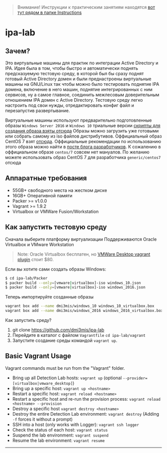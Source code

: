> Внимание! Инструкции к практическим занятиям находятся [вот тут рядом в папке Instructions](https://github.com/dmi3mis/ipa-lab/blob/master/Instructions/Readme.md)

# ipa-lab

## Зачем?
Это виртуальные машины для практик по интеграции Active Directory и IPA.
Идея была в том, чтобы быстро и автоматически поднять предсказуемую тестовую среду, в которой был бы сразу поднят готовый Active Directory домен и были преднастроены виртуальные машины на GNU/Linux так чтобы можно было тестировать поднятие IPA домена, включение в него машин, поднятие интегрированных с ним сервисов, ну а самое главное, соединить межлесовым доверительным отношением IPA домен с Active Directory. Тестовую среду легко настроить под свои нужды, отредактировать конфиг файл и перезапустив развертывание.

Виртуальные машины используют предварительно подготовленные образы `Windows Server 2016` и `Windows 10` триальные версии [скрипты для создания образа взяты отсюда](https://github.com/clong/DetectionLab)
Образы можно загрузить уже готовыми или собрать самому из iso файлов дистрибутивов.
Оффициальный образ CentOS 7 взят [отсюда](https://app.vagrantup.com/centos/boxes/7). Оффициальные рекомендации по использованию этого образа можно найти в [посте блога разработчиков](https://blog.centos.org/2018/05/updated-centos-vagrant-images-available-v1804-02/).
К сожалению в оффициальном образе `centos/7` совсем нет мануалов.
По желанию можете использовать образ CentOS 7 для разработчика `generic/centos7` отсюда

## Аппаратные требования

* 55GB+ свободного места на жестком диске
* 16GB+ Оперативной памяти
* Packer >= v1.0.0
* Vagrant >= 1.9.2
* Virtualbox or VMWare Fusion/Workstation

## Как запустить тестовую среду

Сначала выберите платформу виртуализации
Поддерживаются Oracle Virtualbox и VMware Workstation

> Note: Oracle Virtualbox бесплатен, но [VMWare Desktop vagrant plugin](https://www.vagrantup.com/vmware/#buy-now) стоит $80.


Если вы хотите сами создать образы Windows:

```bash
$ cd ipa-lab/Packer
$ packer build --only=[vmware|virtualbox]-iso windows_10.json
$ packer build --only=[vmware|virtualbox]-iso windows_2016.json
```

Теперь импортируйте созданные образы

```bash
vagrant box add --name dmi3mis/windows_10 windows_10_virtualbox.box
vagrant box add --name dmi3mis/windows_2016 windows_2016_virtualbox.box
```

Как запустить среду?

1. git clone https://github.com/dmi3mis/ipa-lab
2. Перейдите в каталог с файлом `Vagrantfile` `cd ipa-lab/vagrant`
3. Запустите создание среды командой `vagrant up`.


## Basic Vagrant Usage
Vagrant commands must be run from the "Vagrant" folder.

* Bring up all Detection Lab hosts: `vagrant up` (optional `--provider=[virtualbox|vmware_desktop]`)
* Bring up a specific host: `vagrant up <hostname>`
* Restart a specific host: `vagrant reload <hostname>`
* Restart a specific host and re-run the provision process: `vagrant reload <hostname> --provision`
* Destroy a specific host `vagrant destroy <hostname>`
* Destroy the entire Detection Lab environment: `vagrant destroy` (Adding `-f` forces it without a prompt)
* SSH into a host (only works with Logger): `vagrant ssh logger`
* Check the status of each host: `vagrant status`
* Suspend the lab environment: `vagrant suspend`
* Resume the lab environment: `vagrant resume`

---
